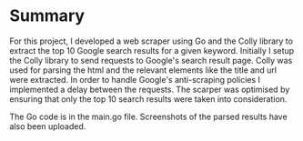 # Summary
For this project, I developed a web scraper using Go and the Colly library to extract the top 10 Google search results for a given keyword.
Initially I setup the Colly library to send requests to Google's search result page.
Colly was used for parsing the html and the relevant elements like the title and url were extracted.
In order to handle Google's anti-scraping policies I implemented a delay between the requests.
The scarper was optimised by ensuring that only the top 10 search results were taken into consideration.


The Go code is in the main.go file.
Screenshots of the parsed results have also been uploaded.
